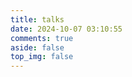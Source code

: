 ```yaml
---
title: talks
date: 2024-10-07 03:10:55
comments: true
aside: false
top_img: false
---
```


<div id="qexot" class="tag-plugin timeline"></div>
<script src="https://cdn.jsdelivr.net/npm/qexo-static@1.6.0/hexo/talks.js"></script>
<script src="https://gcore.jsdelivr.net/gh/MSCMDD/Qexo-Talks@main/Stellar/qexo_talk.js"></script>
<link rel="stylesheet" href="https://gcore.jsdelivr.net/gh/MSCMDD/Qexo-Talks@main/Stellar/qexo_talk.css">
<script>showQexoTalks("qexot", "https://qexo.newggj.cn", 5)</script>
